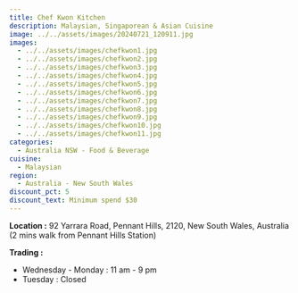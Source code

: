 ```yaml
---
title: Chef Kwon Kitchen
description: Malaysian, Singaporean & Asian Cuisine
image: ../../assets/images/20240721_120911.jpg
images:
  - ../../assets/images/chefkwon1.jpg
  - ../../assets/images/chefkwon2.jpg
  - ../../assets/images/chefkwon3.jpg
  - ../../assets/images/chefkwon4.jpg
  - ../../assets/images/chefkwon5.jpg
  - ../../assets/images/chefkwon6.jpg
  - ../../assets/images/chefkwon7.jpg
  - ../../assets/images/chefkwon8.jpg
  - ../../assets/images/chefkwon9.jpg
  - ../../assets/images/chefkwon10.jpg
  - ../../assets/images/chefkwon11.jpg
categories:
  - Australia NSW - Food & Beverage
cuisine:
  - Malaysian
region:
  - Australia - New South Wales
discount_pct: 5
discount_text: Minimum spend $30
---
```


**Location :** 92 Yarrara Road, Pennant Hills, 2120, New South Wales, Australia\
(2 mins walk from Pennant Hills Station)

**Trading :**

- Wednesday - Monday : 11 am - 9 pm
- Tuesday : Closed
